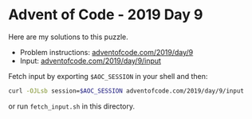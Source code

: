 # Advent of Code - 2019 Day 9
Here are my solutions to this puzzle.

* Problem instructions: [adventofcode.com/2019/day/9](https://adventofcode.com/2019/day/9)
* Input: [adventofcode.com/2019/day/9/input](https://adventofcode.com/2019/day/9/input)

Fetch input by exporting `$AOC_SESSION` in your shell and then:
```bash
curl -OJLsb session=$AOC_SESSION adventofcode.com/2019/day/9/input
```

or run `fetch_input.sh` in this directory.
